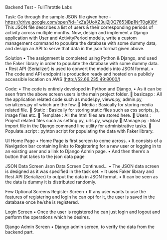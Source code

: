 
Backend Test - FullThrottle Labs

Task: 
Go through the sample JSON file given here - https://drive.google.com/open?id=1xZa3UoXZ3uj2j0Q7653iBp1NrT0gKj0Y
This JSON file describes a list of users & their corresponding periods of activity across multiple months.
Now, design and implement a Django application with User and ActivityPeriod models, write a custom management command to populate the database with some dummy data, and design an API to serve that data in the json format given above.

Solution
•	The assignment is completed using Python & Django, and used the Faker library in order to populate the database with some dummy data.
•	Rest API (Serializer) is used to convert the models into JSON format.
•	The code and API endpoint is production ready and hosted on a publicly accessible location on AWS (http://52.66.235.49:8000/)


Code:
•	The code is entirely developed in Python and Django.
•	As it can be seen from the above screen users is the main project folder.
	basicapp : All the application related code such as model.py, views.py, admin.py, serializers.py of which are the few.
	Media  : Basically for storing media related file.
	Static : Basically for storing static files such as css scripts, js, image files etc.
	Template : All the html files are stored here.
	Users : Project related files such as setting.py, urls.py, wsgi.py
	Manage.py : Most import file in the Django command line utility for administrative tasks.
	Populate_script : pyhton script for populating the data with Faker library.


UI
Home Page
•	Home Page is first screen to come across.
•	It consists of a Navigation bar containing links to Registering for a new user or logging in to an existing user and a link to Django Admin page.
•	And then there’s a button that takes to the json data page

JSON Data Screen
Json Data Screen Continued…
•	The JSON data screen is designed as it was specified in the task set.
•	It uses Faker library and Rest API (Serializer) to output the data in JSON format.
•	It can be seen as the data is dummy it is distributed randomly.

Few Optional Screens
Register Screen
•	If any user wants to use the features of registering and login he can opt for it, the user is saved in the database once he/she is registered.

Login Screen
•	Once the user is registered he can just login and logout and perform the operations which he desires.

Django Admin Screen
•	Django admin screen, to verify the data from the backend part.


